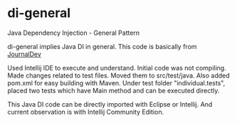 # di-general
Java Dependency Injection - General Pattern

di-general implies Java DI in general.
This code is basically from [JournalDev](https://www.journaldev.com/2394/java-dependency-injection-design-pattern-example-tutorial)

Used Intellij IDE to execute and understand. Initial code was not compiling.
Made changes related to test files. Moved them to src/test/java. Also added pom.xml for easy building with Maven.
Under test folder "individual.tests", placed two tests which have Main method and can be executed directly.

This Java DI code can be directly imported with Eclipse or Intellij. And current observation is with Intellij Community Edition.
